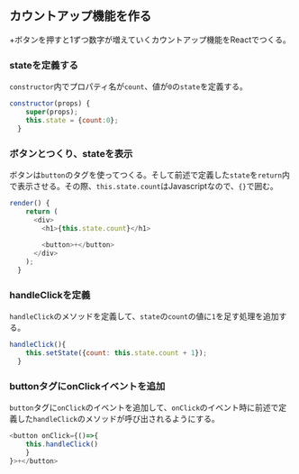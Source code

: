 ## カウントアップ機能を作る
+ボタンを押すと1ずつ数字が増えていくカウントアップ機能をReactでつくる。

### stateを定義する
`constructor`内でプロパティ名が`count`、値が`0`の`state`を定義する。

```js
constructor(props) {
    super(props);
    this.state = {count:0};
  }
```

### ボタンとつくり、stateを表示
ボタンは`button`のタグを使ってつくる。そして前述で定義した`state`を`return`内で表示させる。その際、`this.state.count`はJavascriptなので、`{}`で囲む。

```js
render() {
    return (
      <div>
        <h1>{this.state.count}</h1>
        
        <button>+</button> 
      </div>
    );
  }
```

### handleClickを定義
`handleClick`のメソッドを定義して、`state`の`count`の値に`1`を足す処理を追加する。

```js
handleClick(){
    this.setState({count: this.state.count + 1});
  }
```
### buttonタグにonClickイベントを追加
`button`タグに`onClick`のイベントを追加して、`onClick`のイベント時に前述で定義した`handleClick`のメソッドが呼び出されるようにする。

```js
<button onClick={()=>{
    this.handleClick()
    }
}>+</button>
```